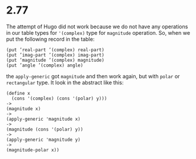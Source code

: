 # 2.77

The attempt of Hugo did not work because we do not have any operations in our table types for `'(complex)` type for `magnitude` operation.
So, when we put the following record in the table:
```
(put ’real-part ’(complex) real-part)
(put ’imag-part ’(complex) imag-part)
(put ’magnitude ’(complex) magnitude)
(put ’angle ’(complex) angle)
```
the `apply-generic` got `magnitude` and then work again, but with `polar` or `rectangular` type.
It look in the abstract like this:
```
(define x
  (cons '(complex) (cons '(polar) y)))
->
(magnitude x)
->
(apply-generic 'magnitude x)
->
(magnitude (cons '(polar) y))
->
(apply-generic 'magnitude y)
->
(magnitude-polar x))
```

